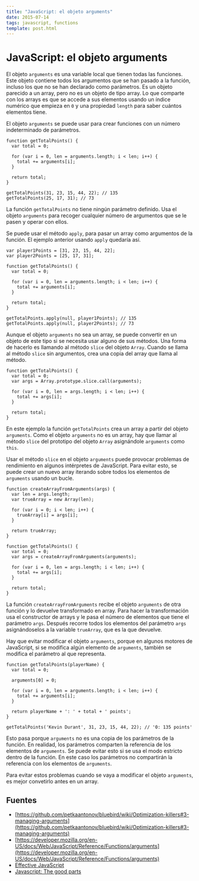 ```yaml
---
title: "JavaScript: el objeto arguments"
date: 2015-07-14
tags: javascript, functions
template: post.html
---
```


# JavaScript: el objeto arguments

El objeto `arguments` es una variable local que tienen todas las funciones. Este objeto contiene todos los argumentos que se han pasado a la función, incluso los que no se han declarado como parámetros. Es un objeto parecido a un array, pero no es un objeto de tipo array. Lo que comparte con los arrays es que se accede a sus elementos usando un índice numérico que empieza en `0` y una propiedad `length` para saber cuántos elementos tiene.

El objeto `arguments` se puede usar para crear funciones con un número indeterminado de parámetros.

    function getTotalPoints() {
      var total = 0;

      for (var i = 0, len = arguments.length; i < len; i++) {
        total += arguments[i];
      }

      return total;
    }

    getTotalPoints(31, 23, 15, 44, 22); // 135
    getTotalPoints(25, 17, 31); // 73

La función `getTotalPoints` no tiene ningún parámetro definido. Usa el objeto `arguments` para recoger cualquier número de argumentos que se le pasen y operar con ellos.

Se puede usar el método `apply`, para pasar un array como argumentos de la función. El ejemplo anterior usando `apply` quedaría así.

    var player1Points = [31, 23, 15, 44, 22];
    var player2Points = [25, 17, 31];

    function getTotalPoints() {
      var total = 0;

      for (var i = 0, len = arguments.length; i < len; i++) {
        total += arguments[i];
      }

      return total;
    }

    getTotalPoints.apply(null, player1Points); // 135
    getTotalPoints.apply(null, player2Points); // 73

Aunque el objeto `arguments` no sea un array, se puede convertir en un objeto de este tipo si se necesita usar alguno de sus métodos. Una forma de hacerlo es llamando al método `slice` del objeto `Array`. Cuando se llama al método `slice` sin argumentos, crea una copia del array que llama al método.

    function getTotalPoints() {
      var total = 0;
      var args = Array.prototype.slice.call(arguments);

      for (var i = 0, len = args.length; i < len; i++) {
        total += args[i];
      }

      return total;
    }

En este ejemplo la función `getTotalPoints` crea un array a partir del objeto `arguments`. Como el objeto `arguments` no es un array, hay que llamar al método `slice` del prototipo del objeto `Array` asignándole `arguments` como `this`.

Usar el método `slice` en el objeto `arguments` puede provocar problemas de rendimiento en algunos intérpretes de JavaScript. Para evitar esto, se puede crear un nuevo array iterando sobre todos los elementos de `arguments` usando un bucle.

    function createArrayFromArguments(args) {
      var len = args.length;
      var trueArray = new Array(len);

      for (var i = 0; i < len; i++) {
        trueArray[i] = args[i];
      }

      return trueArray;
    }

    function getTotalPoints() {
      var total = 0;
      var args = createArrayFromArguments(arguments);

      for (var i = 0, len = args.length; i < len; i++) {
        total += args[i];
      }

      return total;
    }

La función `createArrayFromArguments` recibe el objeto `arguments` de otra función y lo devuelve transformado en array. Para hacer la transformación usa el constructor de arrays y le pasa el número de elementos que tiene el parámetro `args`. Después recorre todos los elementos del parámetro `args` asignándoselos a la variable `trueArray`, que es la que devuelve.

Hay que evitar modificar el objeto `arguments`, porque en algunos motores de JavaScript, si se modifica algún elemento de `arguments`, también se modifica el parámetro al que representa.

    function getTotalPoints(playerName) {
      var total = 0;

      arguments[0] = 0;

      for (var i = 0, len = arguments.length; i < len; i++) {
        total += arguments[i];
      }

      return playerName + ': ' + total + ' points';
    }

    getTotalPoints('Kevin Durant', 31, 23, 15, 44, 22); // '0: 135 points'

Esto pasa porque `arguments` no es una copia de los parámetros de la función. En realidad, los parámetros comparten la referencia de los elementos de `arguments`. Se puede evitar esto si se usa el modo estricto dentro de la función. En este caso los parámetros no compartirán la referencia con los elementos de `arguments`.

Para evitar estos problemas cuando se vaya a modificar el objeto `arguments`, es mejor convetirlo antes en un array.

## Fuentes

* [https://github.com/petkaantonov/bluebird/wiki/Optimization-killers#3-managing-arguments](https://github.com/petkaantonov/bluebird/wiki/Optimization-killers#3-managing-arguments)
* [https://developer.mozilla.org/en-US/docs/Web/JavaScript/Reference/Functions/arguments](https://developer.mozilla.org/en-US/docs/Web/JavaScript/Reference/Functions/arguments)
* [Effective JavaScript](http://www.amazon.es/Effective-JavaScript-Specific-Software-Development/dp/0321812182)
* [Javascript: The good parts](http://www.amazon.es/JavaScript-Parts-Working-Shallow-Grain/dp/0596517742/)
